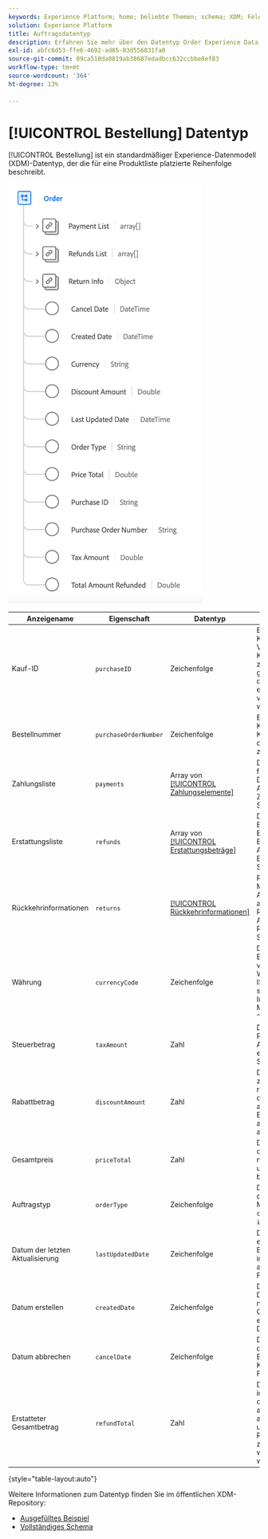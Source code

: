 ```yaml
---
keywords: Experience Platform; home; beliebte Themen; schema; XDM; Felder; Schemas; Schemas; Reihenfolge; Datentyp; Datentyp; Datentyp;
solution: Experience Platform
title: Auftragsdatentyp
description: Erfahren Sie mehr über den Datentyp Order Experience Data Model (XDM) .
exl-id: abfc6d53-ffe6-4692-ad65-03d556831fa0
source-git-commit: 09ca510da0819ab38687edadbcc632ccbbe8ef83
workflow-type: tm+mt
source-wordcount: '364'
ht-degree: 13%

---
```


# [!UICONTROL Bestellung] Datentyp

[!UICONTROL Bestellung] ist ein standardmäßiger Experience-Datenmodell (XDM)-Datentyp, der die für eine Produktliste platzierte Reihenfolge beschreibt.

![Ein Diagramm des [!UICONTROL Bestellung] Datentyp.](../images/data-types/order.png)

| Anzeigename | Eigenschaft | Datentyp | Beschreibung |
|-------------------------|-------------------------|-----------|------------------------------------------------------------------------------------------------------------------|
| Kauf-ID | `purchaseID` | Zeichenfolge | Eine eindeutige Kennung, die vom Verkäufer für diesen Kauf oder Vertrag zugewiesen wird. Es gibt keine Garantie dafür, dass die ID eindeutig ist, da die ID vom Verkäufer definiert wird. |
| Bestellnummer | `purchaseOrderNumber` | Zeichenfolge | Eine eindeutige Kennung, die vom Käufer für diesen Kauf oder Vertrag zugewiesen wird. |
| Zahlungsliste | `payments` | Array von [[!UICONTROL Zahlungselemente]](./payment-item.md) | Die Liste der Zahlungen für diese Bestellung. Die Zahlungen sind im Abschnitt [!UICONTROL Zahlungselemente] Spezifikation. |
| Erstattungsliste | `refunds` | Array von [[!UICONTROL Erstattungsbeträge]](./refund-item.md) | Die Liste der Erstattungen für diese Bestellung. Die Erstattungen sind im Abschnitt [!UICONTROL Erstattungsbeträge] Spezifikation. |
| Rückkehrinformationen | `returns` | [[!UICONTROL Rückkehrinformationen]](./return.md) | RMA (Return Merchandise Authorization) ausgestellt. Die Rückgaben werden im Abschnitt [!UICONTROL Rückkehrinformationen] Spezifikation. |
| Währung | `currencyCode` | Zeichenfolge | Der für die Bestellsummen verwendete Währungscode nach ISO 4217. Beispiele sind `USD` und `EUR`. Alle Instanzen müssen dem Muster entsprechen `^[A-Z]{3}$`. |
| Steuerbetrag | `taxAmount` | Zahl | Der vom Käufer im Rahmen der Abschlusszahlung entrichtete Steuerbetrag. |
| Rabattbetrag | `discountAmount` | Zahl | Der Unterschied zwischen dem regulären Preis und dem Sonderpreis, der auf die gesamte Bestellung und nicht auf einzelne Produkte angewandt wird. |
| Gesamtpreis | `priceTotal` | Zahl | Der Gesamtpreis für diese Bestellung, nachdem alle Rabatte und Steuern berücksichtigt wurden. |
| Auftragstyp | `orderType` | Zeichenfolge | Die Art der Reihenfolge, die platziert wurde. Mögliche Werte sind `checkout` und `instant_purchase`. |
| Datum der letzten Aktualisierung | `lastUpdatedDate` | Zeichenfolge | Der Zeitpunkt, zu dem ein bestimmter Bestelldatensatz zuletzt im Commerce-System aktualisiert wird. Format: Datum/Uhrzeit. |
| Datum erstellen | `createdDate` | Zeichenfolge | Der Zeitpunkt/das Datum, an dem eine neue Bestellung im Commerce-System erstellt wird. Format: Datum/Uhrzeit. |
| Datum abbrechen | `cancelDate` | Zeichenfolge | Datum/Uhrzeit, zu der die Stornierung einer Bestellung durch den Käufer eingeleitet wird. Format: Datum/Uhrzeit. |
| Erstatteter Gesamtbetrag | `refundTotal` | Zahl | Der Gesamtbetrag, der in dieser Erstattung für die Bestellung angegeben wird, wobei alle erstatteten Artikel und nach etwaigen Rabatten usw. zusammengefasst werden. angewendet wurden. |

{style="table-layout:auto"}

Weitere Informationen zum Datentyp finden Sie im öffentlichen XDM-Repository:

* [Ausgefülltes Beispiel](https://github.com/adobe/xdm/blob/master/components/datatypes/data/order.example.1.json)
* [Vollständiges Schema](https://github.com/adobe/xdm/blob/master/components/datatypes/data/order.schema.json)
